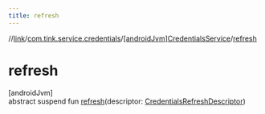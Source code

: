 ```yaml
---
title: refresh
---
```

//[link](../../../index.html)/[com.tink.service.credentials](../index.html)/[[androidJvm]CredentialsService](index.html)/[refresh](refresh.html)



# refresh



[androidJvm]\
abstract suspend fun [refresh](refresh.html)(descriptor: [CredentialsRefreshDescriptor](../[android-jvm]-credentials-refresh-descriptor/index.html))




